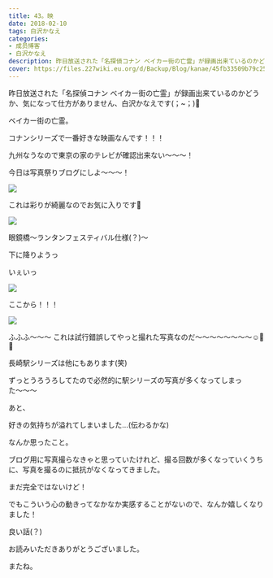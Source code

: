 ```yaml
---
title: 43。映
date: 2018-02-10
tags: 白沢かなえ
categories: 
- 成员博客
- 白沢かなえ
description: 昨日放送された「名探偵コナン ベイカー街の亡霊」が録画出来ているのかどうか、気になって仕方がありません、白沢かなえです(；~；)🌷ベイカー街の亡霊。コナンシリ...
cover: https://files.227wiki.eu.org/d/Backup/Blog/kanae/45fb33509b79c257b48edd134a50b.jpg 
---
```













昨日放送された「名探偵コナン ベイカー街の亡霊」が録画出来ているのかどうか、気になって仕方がありません、白沢かなえです(；~；)🌷




ベイカー街の亡霊。




コナンシリーズで一番好きな映画なんです！！！




九州なうなので東京の家のテレビが確認出来ない〜〜〜！





















今日は写真祭りブログにしよ〜〜〜！


![](https://files.227wiki.eu.org/d/Backup/Blog/kanae/45fb33509b79c257b48edd134a50b.jpg)



これは彩りが綺麗なのでお気に入りです🌷










![](https://files.227wiki.eu.org/d/Backup/Blog/kanae/45fb33509b79c257b48edd134a50b-01.jpg)



眼鏡橋〜ランタンフェスティバル仕様(？)〜











下に降りようっ












いぇいっ


![](https://files.227wiki.eu.org/d/Backup/Blog/kanae/45fb33509b79c257b48edd134a50b-02.jpg)



ここから！！！














![](https://files.227wiki.eu.org/d/Backup/Blog/kanae/45fb33509b79c257b48edd134a50b-03.jpg)



ふふふ〜〜〜
これは試行錯誤してやっと撮れた写真なのだ〜〜〜〜〜〜〜〜☺️🌷🌷






長崎駅シリーズは他にもあります(笑)



ずっとうろうろしてたので必然的に駅シリーズの写真が多くなってしまった〜〜〜










あと、

好きの気持ちが溢れてしまいました…(伝わるかな)
















なんか思ったこと。



ブログ用に写真撮らなきゃと思っていたけれど、撮る回数が多くなっていくうちに、写真を撮るのに抵抗がなくなってきました。




まだ完全ではないけど！




でもこういう心の動きってなかなか実感することがないので、なんか嬉しくなりました！




良い話(？)


















お読みいただきありがとうございました。



またね。


